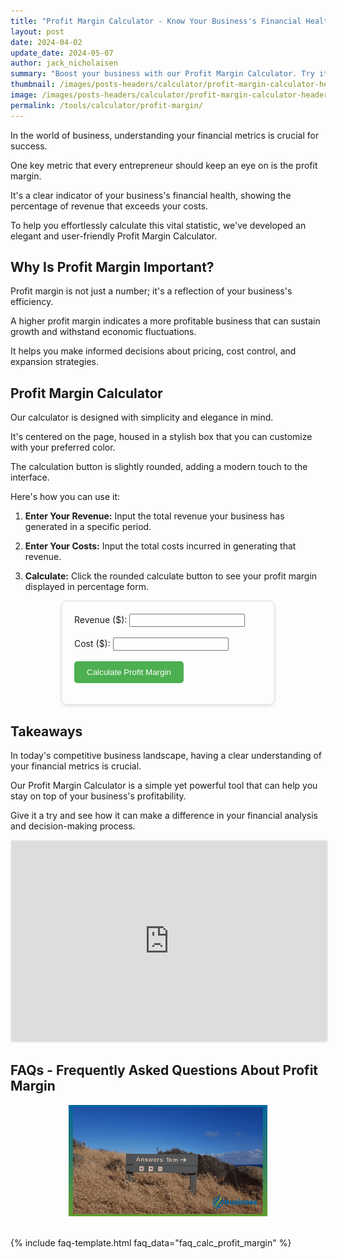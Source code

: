 ```yaml
---
title: "Profit Margin Calculator - Know Your Business's Financial Health"
layout: post
date: 2024-04-02
update_date: 2024-05-07
author: jack_nicholaisen
summary: "Boost your business with our Profit Margin Calculator. Try it now for financial clarity!" 
thumbnail: /images/posts-headers/calculator/profit-margin-calculator-header.png
image: /images/posts-headers/calculator/profit-margin-calculator-header.png
permalink: /tools/calculator/profit-margin/
---
```


In the world of business, understanding your financial metrics is crucial for success. 

One key metric that every entrepreneur should keep an eye on is the profit margin. 

It's a clear indicator of your business's financial health, showing the percentage of revenue that exceeds your costs. 

To help you effortlessly calculate this vital statistic, we've developed an elegant and user-friendly Profit Margin Calculator.

## Why Is Profit Margin Important?

Profit margin is not just a number; it's a reflection of your business's efficiency. 

A higher profit margin indicates a more profitable business that can sustain growth and withstand economic fluctuations. 

It helps you make informed decisions about pricing, cost control, and expansion strategies.

## Profit Margin Calculator

Our calculator is designed with simplicity and elegance in mind. 

It's centered on the page, housed in a stylish box that you can customize with your preferred color. 

The calculation button is slightly rounded, adding a modern touch to the interface. 

Here's how you can use it:

1. **Enter Your Revenue:** Input the total revenue your business has generated in a specific period.

2. **Enter Your Costs:** Input the total costs incurred in generating that revenue.

3. **Calculate:** Click the rounded calculate button to see your profit margin displayed in percentage form.


<style>
        .calculator-box {
            max-width: 300px;
            margin: auto;
            padding: 20px;
            border: 1px solid #ddd;
            border-radius: 10px;
            box-shadow: 0 2px 4px rgba(0, 0, 0, 0.1);
        }

        .calculate-btn {
            border-radius: 5px;
            background-color: #4CAF50;
            color: white;
            padding: 10px 20px;
            border: none;
            cursor: pointer;
        }

        .calculate-btn:hover {
            background-color: #45a049;
        }

        .color-input {
            margin-bottom: 20px;
        }
</style>
<div class="calculator-box" id="calculatorBox">

<form>
    <label for="revenue">Revenue ($):</label>
    <input type="number" id="revenue" name="revenue" required><br><br>
    <label for="cost">Cost ($):</label>
    <input type="number" id="cost" name="cost" required><br><br>
    <input type="button" value="Calculate Profit Margin" class="calculate-btn" onclick="calculateProfitMargin()">
</form>

<p id="result"></p>

</div>

<script>
        function calculateProfitMargin() {
            var revenue = document.getElementById("revenue").value;
            var cost = document.getElementById("cost").value;

            if (revenue > 0) {
                var profitMargin = ((revenue - cost) / revenue) * 100;
                document.getElementById("result").innerHTML = "Profit Margin: " + profitMargin.toFixed(2) + "%";
            } else {
                document.getElementById("result").innerHTML = "Please enter a valid revenue amount.";
            }
        }
</script>

## Takeaways

In today's competitive business landscape, having a clear understanding of your financial metrics is crucial. 

Our Profit Margin Calculator is a simple yet powerful tool that can help you stay on top of your business's profitability. 

Give it a try and see how it can make a difference in your financial analysis and decision-making process.

<iframe src="https://embeds.beehiiv.com/e19ce286-1d77-44e9-b09f-22d4f7c6f0bf" data-test-id="beehiiv-embed" width="100%" height="320" frameborder="0" scrolling="no" style="border-radius: 4px; border: 2px solid #e5e7eb; margin: 0; background-color: transparent;"></iframe>
<br>

## FAQs - Frequently Asked Questions About Profit Margin

<center>
<img alt="frequently asked questions" src="/images/content/answers.png" title="FAQs about common business calculations" style="width: 63%; height: 63%">
</center>

<br>

<link rel="stylesheet" href="/assets/css/faq-styles.css">

{% include faq-template.html faq_data="faq_calc_profit_margin" %}

<br>

